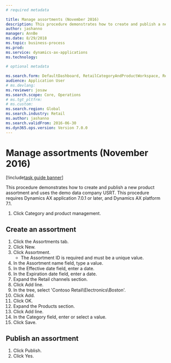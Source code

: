 ```yaml
--- 
# required metadata 
 
title: Manage assortments (November 2016)
description: This procedure demonstrates how to create and publish a new product assortment and uses the demo data company USRT. 
author: jashanno
manager: AnnBe 
ms.date: 8/29/2018
ms.topic: business-process 
ms.prod:  
ms.service: dynamics-ax-applications 
ms.technology:  
 
# optional metadata 
 
ms.search.form: DefaultDashboard, RetailCategoryAndProductWorkspace, RetailCategoryAndProductAssortment, RetailAssortmentDetails, RetailOperatingUnitPicker, EcoResCategorySingleLookup   
audience: Application User 
# ms.devlang:  
ms.reviewer: josaw
ms.search.scope: Core, Operations 
# ms.tgt_pltfrm:  
# ms.custom:  
ms.search.region: Global
ms.search.industry: Retail
ms.author: jashanno
ms.search.validFrom: 2016-06-30 
ms.dyn365.ops.version: Version 7.0.0 
---
```

# Manage assortments (November 2016)

[!include[task guide banner](../includes/task-guide-banner.md)]

This procedure demonstrates how to create and publish a new product assortment and uses the demo data company USRT. This procedure requires Dynamics AX application 7.0.1 or later, and Dynamics AX platform 7.1.  

1. Click Category and product management.

## Create an assortment
1. Click the Assortments tab.
2. Click New.
3. Click Assortment.
    * The Assortment ID is required and must be a unique value.  
4. In the Assortment name field, type a value.
5. In the Effective date field, enter a date.
6. In the Expiration date field, enter a date.
7. Expand the Retail channels section.
8. Click Add line.
9. In the tree, select 'Contoso Retail\Electronics\Boston'.
10. Click Add.
11. Click OK.
12. Expand the Products section.
13. Click Add line.
14. In the Category field, enter or select a value.
15. Click Save.

## Publish an assortment
1. Click Publish.
2. Click Yes.

